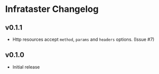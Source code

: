 # Infrataster Changelog

## v0.1.1

* Http resources accept `method`, `params` and `headers` options. (Issue #7)

## v0.1.0

* Initial release


